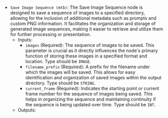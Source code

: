 - `Save Image Sequence (mtb)`: The Save Image Sequence node is designed to save a sequence of images to a specified directory, allowing for the inclusion of additional metadata such as prompts and custom PNG information. It facilitates the organization and storage of generated image sequences, making it easier to retrieve and utilize them for further processing or presentation.
    - Inputs:
        - `images` (Required): The sequence of images to be saved. This parameter is crucial as it directly influences the node's primary function of storing these images in a specified format and location. Type should be `IMAGE`.
        - `filename_prefix` (Required): A prefix for the filename under which the images will be saved. This allows for easy identification and organization of saved images within the output directory. Type should be `STRING`.
        - `current_frame` (Required): Indicates the starting point or current frame number for the sequence of images being saved. This helps in organizing the sequence and maintaining continuity if the sequence is being updated over time. Type should be `INT`.
    - Outputs:

